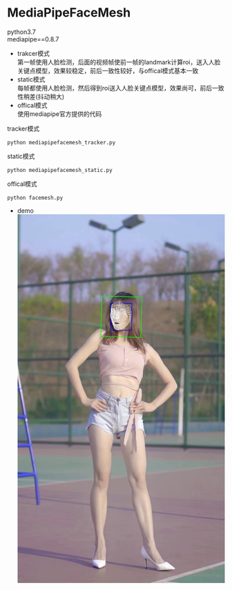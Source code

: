 # MediaPipeFaceMesh

python3.7  
mediapipe==0.8.7

* trakcer模式  
   第一帧使用人脸检测，后面的视频帧使前一帧的landmark计算roi，送入人脸关键点模型，效果较稳定，前后一致性较好，与offical模式基本一致
* static模式  
   每帧都使用人脸检测，然后得到roi送入人脸关键点模型，效果尚可，前后一致性稍差(抖动稍大)
* offical模式  
   使用mediapipe官方提供的代码


tracker模式
```
python mediapipefacemesh_tracker.py
```

static模式
```
python mediapipefacemesh_static.py
```

offical模式
```
python facemesh.py
```
* demo
![image](./demo.jpg)



